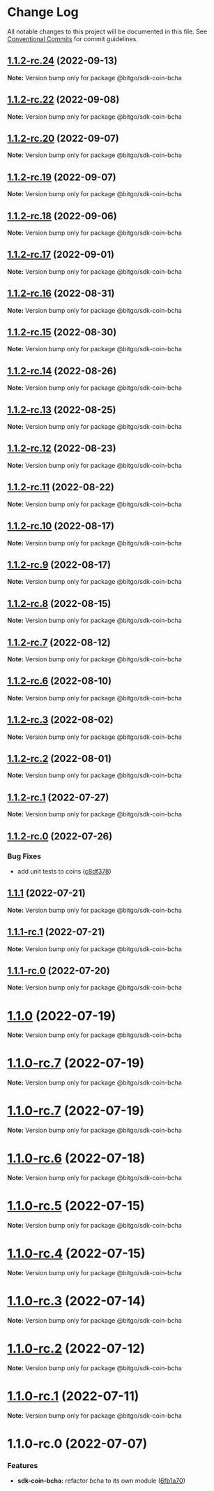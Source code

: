 # Change Log

All notable changes to this project will be documented in this file.
See [Conventional Commits](https://conventionalcommits.org) for commit guidelines.

## [1.1.2-rc.24](https://github.com/BitGo/BitGoJS/compare/@bitgo/sdk-coin-bcha@1.1.2-rc.23...@bitgo/sdk-coin-bcha@1.1.2-rc.24) (2022-09-13)

**Note:** Version bump only for package @bitgo/sdk-coin-bcha





## [1.1.2-rc.22](https://github.com/BitGo/BitGoJS/compare/@bitgo/sdk-coin-bcha@1.1.2-rc.21...@bitgo/sdk-coin-bcha@1.1.2-rc.22) (2022-09-08)

**Note:** Version bump only for package @bitgo/sdk-coin-bcha





## [1.1.2-rc.20](https://github.com/BitGo/BitGoJS/compare/@bitgo/sdk-coin-bcha@1.1.2-rc.19...@bitgo/sdk-coin-bcha@1.1.2-rc.20) (2022-09-07)

**Note:** Version bump only for package @bitgo/sdk-coin-bcha





## [1.1.2-rc.19](https://github.com/BitGo/BitGoJS/compare/@bitgo/sdk-coin-bcha@1.1.2-rc.18...@bitgo/sdk-coin-bcha@1.1.2-rc.19) (2022-09-07)

**Note:** Version bump only for package @bitgo/sdk-coin-bcha





## [1.1.2-rc.18](https://github.com/BitGo/BitGoJS/compare/@bitgo/sdk-coin-bcha@1.1.2-rc.17...@bitgo/sdk-coin-bcha@1.1.2-rc.18) (2022-09-06)

**Note:** Version bump only for package @bitgo/sdk-coin-bcha





## [1.1.2-rc.17](https://github.com/BitGo/BitGoJS/compare/@bitgo/sdk-coin-bcha@1.1.2-rc.16...@bitgo/sdk-coin-bcha@1.1.2-rc.17) (2022-09-01)

**Note:** Version bump only for package @bitgo/sdk-coin-bcha





## [1.1.2-rc.16](https://github.com/BitGo/BitGoJS/compare/@bitgo/sdk-coin-bcha@1.1.2-rc.15...@bitgo/sdk-coin-bcha@1.1.2-rc.16) (2022-08-31)

**Note:** Version bump only for package @bitgo/sdk-coin-bcha





## [1.1.2-rc.15](https://github.com/BitGo/BitGoJS/compare/@bitgo/sdk-coin-bcha@1.1.2-rc.14...@bitgo/sdk-coin-bcha@1.1.2-rc.15) (2022-08-30)

**Note:** Version bump only for package @bitgo/sdk-coin-bcha





## [1.1.2-rc.14](https://github.com/BitGo/BitGoJS/compare/@bitgo/sdk-coin-bcha@1.1.2-rc.13...@bitgo/sdk-coin-bcha@1.1.2-rc.14) (2022-08-26)

**Note:** Version bump only for package @bitgo/sdk-coin-bcha





## [1.1.2-rc.13](https://github.com/BitGo/BitGoJS/compare/@bitgo/sdk-coin-bcha@1.1.2-rc.12...@bitgo/sdk-coin-bcha@1.1.2-rc.13) (2022-08-25)

**Note:** Version bump only for package @bitgo/sdk-coin-bcha





## [1.1.2-rc.12](https://github.com/BitGo/BitGoJS/compare/@bitgo/sdk-coin-bcha@1.1.2-rc.11...@bitgo/sdk-coin-bcha@1.1.2-rc.12) (2022-08-23)

**Note:** Version bump only for package @bitgo/sdk-coin-bcha





## [1.1.2-rc.11](https://github.com/BitGo/BitGoJS/compare/@bitgo/sdk-coin-bcha@1.1.2-rc.10...@bitgo/sdk-coin-bcha@1.1.2-rc.11) (2022-08-22)

**Note:** Version bump only for package @bitgo/sdk-coin-bcha





## [1.1.2-rc.10](https://github.com/BitGo/BitGoJS/compare/@bitgo/sdk-coin-bcha@1.1.2-rc.9...@bitgo/sdk-coin-bcha@1.1.2-rc.10) (2022-08-17)

**Note:** Version bump only for package @bitgo/sdk-coin-bcha





## [1.1.2-rc.9](https://github.com/BitGo/BitGoJS/compare/@bitgo/sdk-coin-bcha@1.1.2-rc.8...@bitgo/sdk-coin-bcha@1.1.2-rc.9) (2022-08-17)

**Note:** Version bump only for package @bitgo/sdk-coin-bcha





## [1.1.2-rc.8](https://github.com/BitGo/BitGoJS/compare/@bitgo/sdk-coin-bcha@1.1.2-rc.7...@bitgo/sdk-coin-bcha@1.1.2-rc.8) (2022-08-15)

**Note:** Version bump only for package @bitgo/sdk-coin-bcha





## [1.1.2-rc.7](https://github.com/BitGo/BitGoJS/compare/@bitgo/sdk-coin-bcha@1.1.2-rc.6...@bitgo/sdk-coin-bcha@1.1.2-rc.7) (2022-08-12)

**Note:** Version bump only for package @bitgo/sdk-coin-bcha





## [1.1.2-rc.6](https://github.com/BitGo/BitGoJS/compare/@bitgo/sdk-coin-bcha@1.1.2-rc.5...@bitgo/sdk-coin-bcha@1.1.2-rc.6) (2022-08-10)

**Note:** Version bump only for package @bitgo/sdk-coin-bcha





## [1.1.2-rc.3](https://github.com/BitGo/BitGoJS/compare/@bitgo/sdk-coin-bcha@1.1.2-rc.2...@bitgo/sdk-coin-bcha@1.1.2-rc.3) (2022-08-02)

**Note:** Version bump only for package @bitgo/sdk-coin-bcha





## [1.1.2-rc.2](https://github.com/BitGo/BitGoJS/compare/@bitgo/sdk-coin-bcha@1.1.2-rc.1...@bitgo/sdk-coin-bcha@1.1.2-rc.2) (2022-08-01)

**Note:** Version bump only for package @bitgo/sdk-coin-bcha





## [1.1.2-rc.1](https://github.com/BitGo/BitGoJS/compare/@bitgo/sdk-coin-bcha@1.1.2-rc.0...@bitgo/sdk-coin-bcha@1.1.2-rc.1) (2022-07-27)

**Note:** Version bump only for package @bitgo/sdk-coin-bcha





## [1.1.2-rc.0](https://github.com/BitGo/BitGoJS/compare/@bitgo/sdk-coin-bcha@1.1.1...@bitgo/sdk-coin-bcha@1.1.2-rc.0) (2022-07-26)


### Bug Fixes

* add unit tests to coins ([c8df378](https://github.com/BitGo/BitGoJS/commit/c8df378116dae2f67aaf7e9a6bfb98bf42f158d9))





## [1.1.1](https://github.com/BitGo/BitGoJS/compare/@bitgo/sdk-coin-bcha@1.1.1-rc.1...@bitgo/sdk-coin-bcha@1.1.1) (2022-07-21)

**Note:** Version bump only for package @bitgo/sdk-coin-bcha





## [1.1.1-rc.1](https://github.com/BitGo/BitGoJS/compare/@bitgo/sdk-coin-bcha@1.1.1-rc.0...@bitgo/sdk-coin-bcha@1.1.1-rc.1) (2022-07-21)

**Note:** Version bump only for package @bitgo/sdk-coin-bcha





## [1.1.1-rc.0](https://github.com/BitGo/BitGoJS/compare/@bitgo/sdk-coin-bcha@1.1.0...@bitgo/sdk-coin-bcha@1.1.1-rc.0) (2022-07-20)

**Note:** Version bump only for package @bitgo/sdk-coin-bcha





# [1.1.0](https://github.com/BitGo/BitGoJS/compare/@bitgo/sdk-coin-bcha@1.1.0-rc.7...@bitgo/sdk-coin-bcha@1.1.0) (2022-07-19)

**Note:** Version bump only for package @bitgo/sdk-coin-bcha





# [1.1.0-rc.7](https://github.com/BitGo/BitGoJS/compare/@bitgo/sdk-coin-bcha@1.1.0-rc.5...@bitgo/sdk-coin-bcha@1.1.0-rc.7) (2022-07-19)

**Note:** Version bump only for package @bitgo/sdk-coin-bcha

# [1.1.0-rc.7](https://github.com/BitGo/BitGoJS/compare/@bitgo/sdk-coin-bcha@1.1.0-rc.5...@bitgo/sdk-coin-bcha@1.1.0-rc.7) (2022-07-19)

**Note:** Version bump only for package @bitgo/sdk-coin-bcha

# [1.1.0-rc.6](https://github.com/BitGo/BitGoJS/compare/@bitgo/sdk-coin-bcha@1.1.0-rc.5...@bitgo/sdk-coin-bcha@1.1.0-rc.6) (2022-07-18)

**Note:** Version bump only for package @bitgo/sdk-coin-bcha

# [1.1.0-rc.5](https://github.com/BitGo/BitGoJS/compare/@bitgo/sdk-coin-bcha@1.1.0-rc.4...@bitgo/sdk-coin-bcha@1.1.0-rc.5) (2022-07-15)

**Note:** Version bump only for package @bitgo/sdk-coin-bcha

# [1.1.0-rc.4](https://github.com/BitGo/BitGoJS/compare/@bitgo/sdk-coin-bcha@1.1.0-rc.2...@bitgo/sdk-coin-bcha@1.1.0-rc.4) (2022-07-15)

**Note:** Version bump only for package @bitgo/sdk-coin-bcha

# [1.1.0-rc.3](https://github.com/BitGo/BitGoJS/compare/@bitgo/sdk-coin-bcha@1.1.0-rc.2...@bitgo/sdk-coin-bcha@1.1.0-rc.3) (2022-07-14)

**Note:** Version bump only for package @bitgo/sdk-coin-bcha

# [1.1.0-rc.2](https://github.com/BitGo/BitGoJS/compare/@bitgo/sdk-coin-bcha@1.1.0-rc.1...@bitgo/sdk-coin-bcha@1.1.0-rc.2) (2022-07-12)

**Note:** Version bump only for package @bitgo/sdk-coin-bcha

# [1.1.0-rc.1](https://github.com/BitGo/BitGoJS/compare/@bitgo/sdk-coin-bcha@1.1.0-rc.0...@bitgo/sdk-coin-bcha@1.1.0-rc.1) (2022-07-11)

**Note:** Version bump only for package @bitgo/sdk-coin-bcha

# 1.1.0-rc.0 (2022-07-07)

### Features

- **sdk-coin-bcha:** refactor bcha to its own module ([6fb1a70](https://github.com/BitGo/BitGoJS/commit/6fb1a704d2365cc7e212860a81dbd47b70f59d6f))
